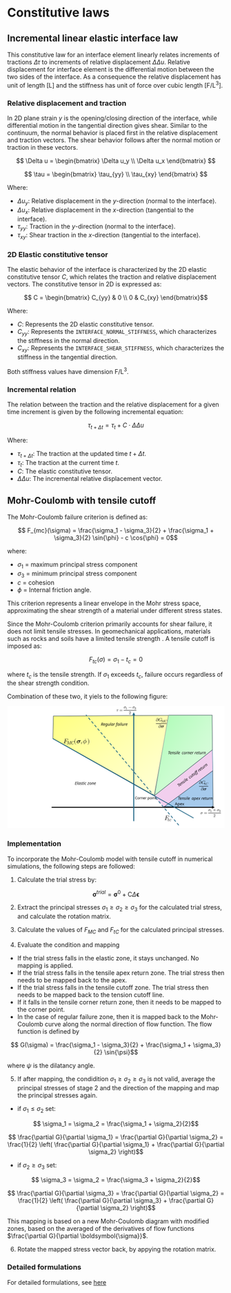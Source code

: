 # Constitutive laws


## Incremental linear elastic interface law

This constitutive law for an interface element linearly relates increments of tractions $\Delta \tau$ to increments of relative displacement $\Delta \Delta u$.
Relative displacement for interface element is the differential motion between the two sides of the interface. As a
consequence the relative displacement has unit of length $[\mathrm{L}]$ and the stiffness has unit of force over cubic length $[\mathrm{F/L^3}]$.

### Relative displacement and traction
In 2D plane strain $y$ is the opening/closing direction of the interface, while differential motion in the tangential direction
gives shear. Similar to the continuum, the normal behavior is placed first in the relative displacement and traction vectors. The shear behavior
follows after the normal motion or traction in these vectors.

$$ \Delta u = \begin{bmatrix} \Delta u_y \\ \Delta u_x \end{bmatrix} $$

$$ \tau = \begin{bmatrix} \tau_{yy} \\ \tau_{xy} \end{bmatrix} $$

Where:
* $\Delta u_y$: Relative displacement in the $y$-direction (normal to the interface).
* $\Delta u_x$: Relative displacement in the $x$-direction (tangential to the interface).
* $\tau_{yy}$: Traction in the $y$-direction (normal to the interface).
* $\tau_{xy}$: Shear traction in the $x$-direction (tangential to the interface).

### 2D Elastic constitutive tensor

The elastic behavior of the interface is characterized by the 2D elastic constitutive tensor $C$, which relates the traction and relative displacement vectors. The constitutive tensor in 2D is expressed as:

$$ C = \begin{bmatrix} C_{yy} & 0     \\
                       0     & C_{xy} \end{bmatrix}$$

Where:
* $C$: Represents the 2D elastic constitutive tensor.
* $C_{yy}$: Represents the `INTERFACE_NORMAL_STIFFNESS`, which characterizes the stiffness in the normal direction.
* $C_{xy}$: Represents the `INTERFACE_SHEAR_STIFFNESS`, which characterizes the stiffness in the tangential direction.

Both stiffness values have dimension $\mathrm{F/L^3}$.

### Incremental relation

The relation between the traction and the relative displacement for a given time increment is given by the following incremental equation:

$$ \tau_{t + \Delta t} = \tau_t + C \cdot \Delta \Delta u $$

Where:
* $\tau_{t + \Delta t}$: The traction at the updated time $t + \Delta t$.
* $\tau_t$: The traction at the current time $t$.
* $C$: The elastic constitutive tensor.
* $\Delta \Delta u$: The incremental relative displacement vector.


## Mohr-Coulomb with tensile cutoff

The Mohr-Coulomb failure criterion is defined as:

```math
    F_{mc}(\sigma) = \frac{\sigma_1 - \sigma_3}{2} + \frac{\sigma_1 + \sigma_3}{2} \sin⁡{\phi} - c \cos⁡{\phi} = 0
```

where:

- $`\sigma_1`$ = maximum principal stress component
- $`\sigma_3`$ = minimum principal stress component
- $`c`$ = cohesion
- $`\phi`$ = Internal friction angle.

This criterion represents a linear envelope in the Mohr stress space, approximating the shear strength of a material under different stress states.

Since the Mohr-Coulomb criterion primarily accounts for shear failure, it does not limit tensile stresses. In geomechanical applications, materials such as rocks and soils have a limited tensile strength . A tensile cutoff is imposed as:

```math
    F_{tc}(\sigma) = \sigma_1 - t_c = 0
```

where $t_c$ is the tensile strength. If $`\sigma_1`$ exceeds $`t_c`$, failure occurs regardless of the shear strength condition.

Combination of these two, it yiels to the following figure:

<img src="documentation_data/mohr-coulomb-with-tension-cutoff-zones.svg" alt="Mohr-Coulomb with tension cutoff" title="Mohr-Coulomb with tension cutoff" width="800">


### Implementation

To incorporate the Mohr-Coulomb model with tensile cutoff in numerical simulations, the following steps are followed:

1. Calculate the trial stress by: 

```math
    \boldsymbol{\sigma}^{trial} = \boldsymbol{\sigma}^0 + \boldsymbol{\mathrm{C}} \Delta \boldsymbol{\epsilon}
```

2. Extract the principal stresses $`\sigma_1 \ge \sigma_2 \ge \sigma_3`$ for the calculated trial stress, and calculate the rotation matrix.

3. Calculate the values of $`F_{MC}`$ and $`F_{tC}`$ for the calculated principal stresses.

4. Evaluate the condition and mapping
  - If the trial stress falls in the elastic zone, it stays unchanged. No mapping is applied.
  - If the trial stress falls in the tensile apex return zone. The trial stress then needs to be mapped back to the apex.
  - If the trial stress falls in the tensile cutoff zone. The trial stress then needs to be mapped back to the tension cutoff line.
  - If it falls in the tensile corner return zone, then it needs to be mapped to the corner point.
  - In the case of regular failure zone, then it is mapped back to the Mohr-Coulomb curve along the normal direction of flow function. The flow function is defined by
  
```math
    G(\sigma) = \frac{\sigma_1 - \sigma_3}{2} + \frac{\sigma_1 + \sigma_3}{2} \sin⁡{\psi}
```
  where $`\psi`$ is the dilatancy angle.

5. If after mapping, the condidition $`\sigma_1 \ge \sigma_2 \ge \sigma_3`$ is not valid, average the principal stresses of stage 2 and the direction of the mapping and map the principal stresses again.
  - if $`\sigma_1 \le \sigma_2`$ set:
```math
       \sigma_1 = \sigma_2 = \frac{\sigma_1 + \sigma_2}{2}
```
```math
       \frac{\partial G}{\partial \sigma_1} = \frac{\partial G}{\partial \sigma_2} = \frac{1}{2} \left( \frac{\partial G}{\partial \sigma_1} + \frac{\partial G}{\partial \sigma_2} \right)
```
  - if $`\sigma_2 \ge \sigma_3`$ set:
```math
       \sigma_3 = \sigma_2 = \frac{\sigma_3 + \sigma_2}{2}
```
```math
       \frac{\partial G}{\partial \sigma_3} = \frac{\partial G}{\partial \sigma_2} = \frac{1}{2} \left( \frac{\partial G}{\partial \sigma_3} + \frac{\partial G}{\partial \sigma_2} \right)
```
This mapping is based on a new Mohr-Coulomb diagram with modified zones, based on the averaged of the derivatives of flow functions $`\frac{\partial G}{\partial \boldsymbol{\sigma}}`$.

6. Rotate the mapped stress vector back, by appying the rotation matrix.

### Detailed formulations

For detailed formulations, see [here](documentation_data/Mohr-Coulomb-with-tension_cutoff-formulations.pdf)

